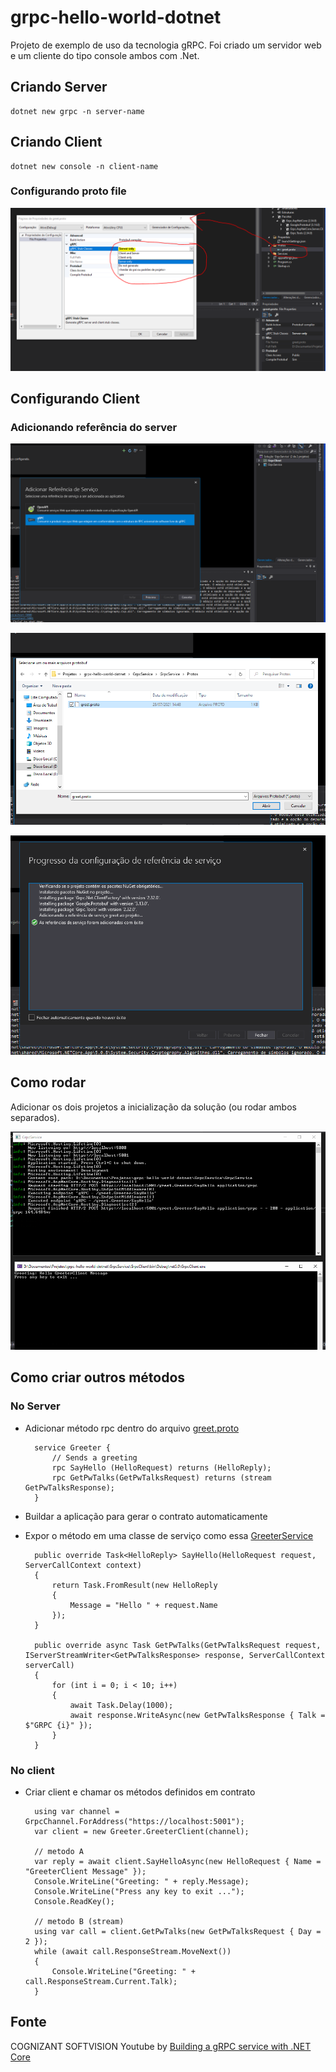 # grpc-hello-world-dotnet

Projeto de exemplo de uso da tecnologia gRPC. Foi criado um servidor web e um cliente do tipo console ambos com .Net.

## Criando Server

    dotnet new grpc -n server-name

## Criando Client

    dotnet new console -n client-name

### Configurando proto file

![image](resources/config-proto.png)

## Configurando Client

### Adicionando referência do server

![image](resources/add-service.png)

![image](resources/select-proto-file.png)

![image](resources/auto-install-lib.png)

## Como rodar

Adicionar os dois projetos a inicialização da solução (ou rodar ambos separados).

![image](resources/server-and-client.png)

## Como criar outros métodos

### No Server

- Adicionar método rpc dentro do arquivo [greet.proto](GrpcService/GrpcClient/../GrpcService/Protos/greet.proto)

        service Greeter {
            // Sends a greeting
            rpc SayHello (HelloRequest) returns (HelloReply);
            rpc GetPwTalks(GetPwTalksRequest) returns (stream GetPwTalksResponse);
        }

- Buildar a aplicação para gerar o contrato automaticamente
- Expor o método em uma classe de serviço como essa [GreeterService](GrpcService/GrpcService/Services/GreeterService.cs)

        public override Task<HelloReply> SayHello(HelloRequest request, ServerCallContext context)
        {
            return Task.FromResult(new HelloReply
            {
                Message = "Hello " + request.Name
            });
        }

        public override async Task GetPwTalks(GetPwTalksRequest request, IServerStreamWriter<GetPwTalksResponse> response, ServerCallContext serverCall)
        {
            for (int i = 0; i < 10; i++)
            {
                await Task.Delay(1000);
                await response.WriteAsync(new GetPwTalksResponse { Talk = $"GRPC {i}" });
            }
        }

### No client

- Criar client e chamar os métodos definidos em contrato

        using var channel = GrpcChannel.ForAddress("https://localhost:5001");
        var client = new Greeter.GreeterClient(channel);

        // metodo A
        var reply = await client.SayHelloAsync(new HelloRequest { Name = "GreeterClient Message" });
        Console.WriteLine("Greeting: " + reply.Message);
        Console.WriteLine("Press any key to exit ...");
        Console.ReadKey();

        // metodo B (stream)
        using var call = client.GetPwTalks(new GetPwTalksRequest { Day = 2 });
        while (await call.ResponseStream.MoveNext())
        {
            Console.WriteLine("Greeting: " + call.ResponseStream.Current.Talk);
        }

## Fonte

COGNIZANT SOFTVISION Youtube by [Building a gRPC service with .NET Core](https://youtu.be/5jsp1pN9nVg)
